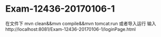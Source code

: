 # Exam-12436-20170106-1
在文件下  mvn clean&&mvn compile&&mvn tomcat:run
或者导入运行  输入
http://localhost:8081/Exam-12436-20170106-1/loginPage.html

